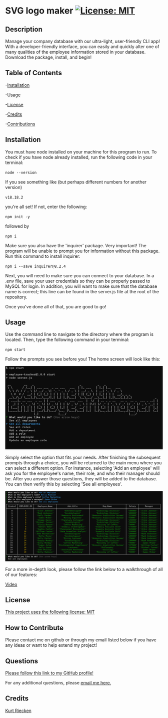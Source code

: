 # SVG logo maker [![License: MIT](https://img.shields.io/badge/License-MIT-yellow.svg)](https://opensource.org/licenses/MIT)
  
## Description
  
Manage your company database with our ultra-light, user-friendly CLI app! With a developer-friendly interface, you can easily and quickly alter one of many qualities of the employee information stored in your database. Download the package, install, and begin!
  
## Table of Contents
  
-[Installation](#installation)
  
-[Usage](#usage)
  
-[License](#license)
  
-[Credits](#credits)
  
-[Contributions](#how-to-contribute)
  
## Installation
  
You must have node installed on your machine for this program to run. To check if you have node already installed, run the following code in your terminal:

`node --version`

If you see something like (but perhaps different numbers for another version)

`v18.18.2`

you're all set! If not, enter the following:

`npm init -y`

followed by 

`npm i`

Make sure you also have the 'inquirer' package. Very important! The program will be unable to prompt you for information without this package. Run this command to install inquirer:

`npm i --save inquirer@8.2.4`

Next, you will need to make sure you can connect to your database. In a .env file, save your user credentials so they can be properly passed to MySQL for login. In addition, you will want to make sure that the database name is correct; this line can be found in the server.js file at the root of the repository.

Once you've done all of that, you are good to go!
  
## Usage
  
Use the command line to navigate to the directory where the program is located. Then, type the following command in your terminal:

`npm start`

Follow the prompts you see before you! The home screen will look like this:

![home screen](./assets/images/home_screen.png)

Simply select the option that fits your needs. After finishing the subsequent prompts through a choice, you will be returned to the main menu where you can select a different option. For instance, selecting 'Add an employee' will ask you for the employee's name, their role, and who their manager should be. After you answer those questions, they will be added to the database. You can then verify this by selecting 'See all employees'.

![adding an employee](./assets/images/add_employee.png)

For a more in-depth look, please follow the link below to a walkthrough of all of our features:

[Video](https://watch.screencastify.com/v/dmRRQCuaWOWMqRgpl5o8)
  

## License

[This project uses the following license: MIT](https://opensource.org/licenses/MIT)

## How to Contribute
  
Please contact me on github or through my email listed below if you have any ideas or want to help extend my project!

## Questions

[Please follow this link to my GitHub profile!](https://github.com/kurtriecken)

For any additional questions, please [email me here.](mailto:kurt.riecken@gmail.com)

## Credits
  
[Kurt Riecken](https://github.com/kurtriecken)